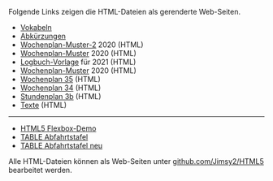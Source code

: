 Folgende Links zeigen die HTML-Dateien als gerenderte Web-Seiten.
 - [Vokabeln](https://jimsy2.github.io/HTML5/docs/Vokabeln.md)
 - [Abkürzungen](https://jimsy2.github.io/HTML5/docs/Abkuerzungen.md)
 - [Wochenplan-Muster-2](https://jimsy2.github.io/HTML5/Wochenplan-Muster-2.html) 2020 (HTML)  
 - [Wochenplan-Muster](https://jimsy2.github.io/HTML5/Wochenplan-Muster.html) 2020 (HTML)  
 - [Logbuch-Vorlage](https://jimsy2.github.io/HTML5/Logbuch-Vorlage.html) für 2021 (HTML)
 - [Wochenplan-Muster](https://jimsy2.github.io/HTML5/Wochenplan-Muster.html) 2020 (HTML)  
 - [Wochenplan 35](https://jimsy2.github.io/HTML5/Wochenplan35.html) (HTML)
 - [Wochenplan 34](https://jimsy2.github.io/HTML5/Wochenplan34.html) (HTML)
 - [Stundenplan 3b](https://jimsy2.github.io/HTML5/Stundenplan34.html) (HTML)
 - [Texte](https://jimsy2.github.io/HTML5/Texte.html) (HTML)
---
 
 - [HTML5 Flexbox-Demo](https://jimsy2.github.io/HTML5/flexbox-demo.html)
 - [TABLE Abfahrtstafel](https://jimsy2.github.io/HTML5/Abfahrtstafel_Lage.html)
 - [TABLE Abfahrtstafel neu](https://jimsy2.github.io/HTML5/Abfahrt_Lage_2018.html)
 
Alle HTML-Dateien können als Web-Seiten unter [github.com/Jimsy2/HTML5](https://github.com/Jimsy2/HTML5/) bearbeitet werden.

